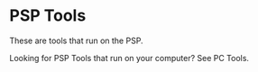 # PSP Tools

These are tools that run on the PSP. 

Looking for PSP Tools that run on your computer? See PC Tools.